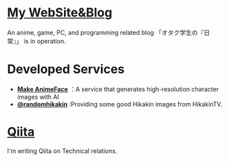 # [My WebSite&Blog](https://0115765.com/)
An anime, game, PC, and programming related blog 「オタク学生の『日常』」 is in operation.
# Developed Services
- **[Make AnimeFace](https://ai.0115765.com/makeface/)** ：A service that generates high-resolution character images with AI
- **[@randomhikakin](https://twitter.com/randomhikakin)** :Providing some good Hikakin images from HikakinTV.

# [Qiita](https://qiita.com/tomox0115/)
I'm writing Qiita on Technical relations.

